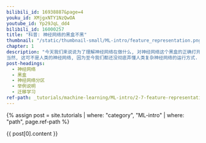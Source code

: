 ```yaml
---
bilibili_id: 16938887&page=4
youku_id: XMjgxNTY1NzQwOA
youtube_id: Yp29JqL_dd4
bilibili_id: 16000257
title: "科普: 神经网络的黑盒不黑"
thumbnail: "/static/thumbnail-small/ML-intro/feature_representation.png"
chapter: 1
description: "今天我们来说说为了理解神经网络在做什么, 对神经网络这个黑盒的正确打开方式.
当然, 这可不是人类的神经网络, 因为至今我们都还没彻底弄懂人类复杂神经网络的运行方式. 今天只来说说计算机中的人工神经网络. 我们都听说过, 神经网络是一个黑盒."
post-headings:
  - 神经网络
  - 黑盒
  - 神经网络分区
  - 举例说明
  - 迁移学习
ref-path: _tutorials/machine-learning/ML-intro/2-7-feature-representation.md
---
```



{% assign post = site.tutorials | where: "category", "ML-intro" | where: "path", page.ref-path %}

{{ post[0].content }}
